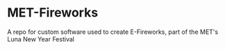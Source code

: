 # MET-Fireworks

A repo for custom software used to create E-Fireworks, part of the MET's Luna New Year Festival
